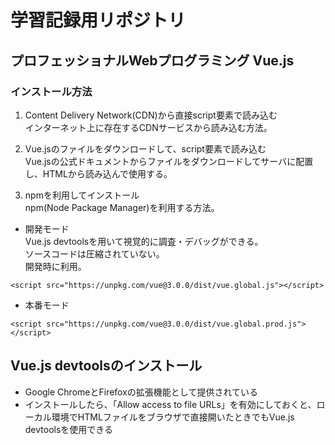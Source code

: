 # 学習記録用リポジトリ

## プロフェッショナルWebプログラミング Vue.js

### インストール方法

1. Content Delivery Network(CDN)から直接script要素で読み込む  
インターネット上に存在するCDNサービスから読み込む方法。

2. Vue.jsのファイルをダウンロードして、script要素で読み込む  
Vue.jsの公式ドキュメントからファイルをダウンロードしてサーバに配置し、HTMLから読み込んで使用する。

3. npmを利用してインストール  
npm(Node Package Manager)を利用する方法。


- 開発モード  
Vue.js devtoolsを用いて視覚的に調査・デバッグができる。  
ソースコードは圧縮されていない。  
開発時に利用。  
```
<script src="https://unpkg.com/vue@3.0.0/dist/vue.global.js"></script>
```

- 本番モード  

```
<script src="https://unpkg.com/vue@3.0.0/dist/vue.global.prod.js"></script>
```


## Vue.js devtoolsのインストール

- Google ChromeとFirefoxの拡張機能として提供されている
- インストールしたら、「Allow access to file URLs」を有効にしておくと、ローカル環境でHTMLファイルをブラウザで直接開いたときでもVue.js devtoolsを使用できる
